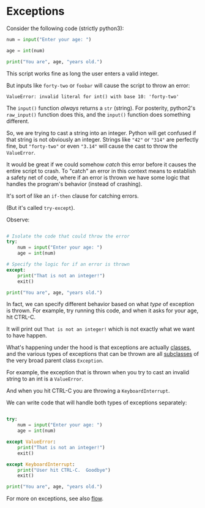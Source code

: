 # Exceptions

Consider the following code (strictly python3):
```python
num = input("Enter your age: ")

age = int(num)

print("You are", age, "years old.")
```

This script works fine as long the user enters a valid integer.

But inputs like `forty-two` or `foobar` will cause the script to throw an error:

`ValueError: invalid literal for int() with base 10: 'forty-two'`

The `input()` function *always*  returns a `str` (string).  For posterity, python2's `raw_input()` function does this, and the `input()` function does something different.

So, we are trying to cast a string into an integer.  Python will get confused if that string is not obviously an integer.  Strings like `"42"` or `"314"` are perfectly fine, but `"forty-two"` or even `"3.14"` will cause the cast to throw the `ValueError`.

It would be great if we could somehow *catch* this error before it causes the entire script to crash.  To "catch" an error in this context means to establish a safety net of code, where if an error is thrown we have some logic that handles the program's behavior (instead of crashing).

It's sort of like an `if-then` clause for catching errors.

(But it's called `try-except`).

Observe:

```python

# Isolate the code that could throw the error
try:
    num = input("Enter your age: ")
    age = int(num)

# Specify the logic for if an error is thrown
except:
    print("That is not an integer!")
    exit()

print("You are", age, "years old.")
```


In fact, we can specify different behavior based on what *type* of exception is thrown.  For example, try running this code, and when it asks for your age, hit CTRL-C.

It will print out `That is not an integer!` which is not exactly what we want to have happen.

What's happening under the hood is that exceptions are actually [classes](../classes), and the various types of exceptions that can be thrown are all [subclasses](../classes#inheritance) of the very broad parent class `Exception`.

For example, the exception that is thrown when you try to cast an invalid string to an int is a `ValueError`.

And when you hit CTRL-C you are throwing a `KeyboardInterrupt`.

We can write code that will handle both types of exceptions separately:

```python

try:
    num = input("Enter your age: ")
    age = int(num)

except ValueError:
    print("That is not an integer!")
    exit()

except KeyboardInterrupt:
    print("User hit CTRL-C.  Goodbye")
    exit()

print("You are", age, "years old.")
```

For more on exceptions, see also [flow](../flow).

